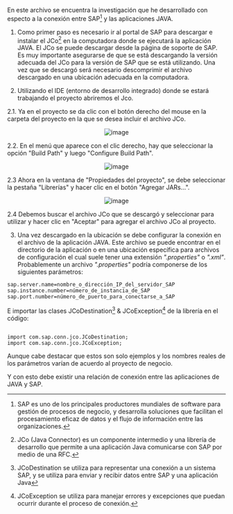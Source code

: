 En este archivo se encuentra la investigación que he desarrollado con especto a la conexión entre SAP[^1] y las aplicaciones JAVA.


1. Como primer paso es necesario ir al portal de SAP para descargar e instalar el JCo[^2] en la computadora donde se ejecutará la aplicación JAVA. El JCo se puede descargar desde la página de soporte de SAP. Es muy importante asegurarse de que se está descargando la versión adecuada del JCo para la versión de SAP que se está utilizando. Una vez que se descargó será necesario descomprimir el archivo descargado en una ubicación adecuada en la computadora.

[^1]: SAP es uno de los principales productores mundiales de software para gestión de procesos de negocio, y desarrolla soluciones que facilitan el procesamiento eficaz de datos y el flujo de información entre las organizaciones.

[^2]: JCo (Java Connector) es un componente intermedio y una librería de desarrollo que permite a una aplicación Java comunicarse con SAP por medio de una RFC.

2. Utilizando el IDE (entorno de desarrollo integrado) donde se estará trabajando el proyecto abriremos el Jco.

2.1. Ya en el proyecto se da clic con el botón derecho del mouse en la carpeta del proyecto en la que se desea incluir el archivo JCo.

<div align="center">

![image](https://github.com/JC-ULTRA/SAP-JAVA/assets/123017193/700136a6-c7e2-42e5-a1cc-d5836de9b12d)

</div>

2.2. En el menú que aparece con el clic derecho, hay que seleccionar la opción "Build Path" y luego "Configure Build Path".

<div align="center">

![image](https://github.com/JC-ULTRA/SAP-JAVA/assets/123017193/a7f1217b-701e-4d34-91db-0e48c4345827)

</div>

2.3 Ahora en la ventana de "Propiedades del proyecto", se debe seleccionar la pestaña "Librerías" y hacer clic en el botón "Agregar JARs...".

<div align="center">

![image](https://github.com/JC-ULTRA/SAP-JAVA/assets/123017193/f2a14387-6080-48d8-9033-3402b27115ed)

</div>

2.4 Debemos buscar el archivo JCo que se descargó y seleccionar para utilizar y hacer clic en "Aceptar" para agregar el archivo JCo al proyecto.


3. Una vez descargado en la ubicación se debe configurar la conexión en el archivo de la aplicación JAVA. Este archivo se puede encontrar en el directorio de la aplicación o en una ubicación específica para archivos de configuración el cual suele tener una extensión _".properties"_ o _".xml"_. Probablemente un archivo _".properties"_ podría componerse de los siguientes parámetros:

```
sap.server.name=nombre_o_dirección_IP_del_servidor_SAP
sap.instance.number=número_de_instancia_de_SAP
sap.port.number=número_de_puerto_para_conectarse_a_SAP

```

E importar las clases JCoDestination[^3] & JCoException[^4] de la librería en el código: 

```

import com.sap.conn.jco.JCoDestination;
import com.sap.conn.jco.JCoException;

```

Aunque cabe destacar que estos son solo ejemplos y los nombres reales de los parámetros varían de acuerdo al proyecto de negocio.

Y con esto debe existir una relación de conexión entre las aplicaciones de JAVA y SAP.

[^3]: JCoDestination se utiliza para representar una conexión a un sistema SAP, y se utiliza para enviar y recibir datos entre SAP y una aplicación Java

[^4]: JCoException se utiliza para manejar errores y excepciones que puedan ocurrir durante el proceso de conexión.
